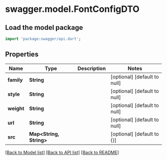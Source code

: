 # swagger.model.FontConfigDTO

## Load the model package
```dart
import 'package:swagger/api.dart';
```

## Properties
Name | Type | Description | Notes
------------ | ------------- | ------------- | -------------
**family** | **String** |  | [optional] [default to null]
**style** | **String** |  | [optional] [default to null]
**weight** | **String** |  | [optional] [default to null]
**url** | **String** |  | [optional] [default to null]
**src** | **Map&lt;String, String&gt;** |  | [optional] [default to {}]

[[Back to Model list]](../README.md#documentation-for-models) [[Back to API list]](../README.md#documentation-for-api-endpoints) [[Back to README]](../README.md)


